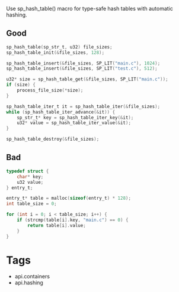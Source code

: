 Use sp_hash_table() macro for type-safe hash tables with automatic hashing.

## Good
```c
sp_hash_table(sp_str_t, u32) file_sizes;
sp_hash_table_init(&file_sizes, 128);

sp_hash_table_insert(&file_sizes, SP_LIT("main.c"), 1024);
sp_hash_table_insert(&file_sizes, SP_LIT("test.c"), 512);

u32* size = sp_hash_table_get(&file_sizes, SP_LIT("main.c"));
if (size) {
    process_file_size(*size);
}

sp_hash_table_iter_t it = sp_hash_table_iter(&file_sizes);
while (sp_hash_table_iter_advance(&it)) {
    sp_str_t* key = sp_hash_table_iter_key(&it);
    u32* value = sp_hash_table_iter_value(&it);
}

sp_hash_table_destroy(&file_sizes);
```

## Bad
```c
typedef struct {
    char* key;
    u32 value;
} entry_t;

entry_t* table = malloc(sizeof(entry_t) * 128);
int table_size = 0;

for (int i = 0; i < table_size; i++) {
    if (strcmp(table[i].key, "main.c") == 0) {
        return table[i].value;
    }
}
```

# Tags
- api.containers
- api.hashing